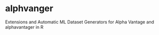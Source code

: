 # alphvanger
Extensions and Automatic ML Dataset Generators for Alpha Vantage and alphavantager in R
